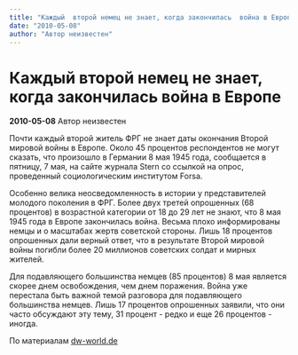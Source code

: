 ```yaml
---
title: "Каждый  второй немец не знает, когда закончилась  война в Европе"
date: "2010-05-08"
author: "Автор неизвестен"
---
```


# Каждый  второй немец не знает, когда закончилась  война в Европе

**2010-05-08** Автор неизвестен

Почти каждый второй житель ФРГ не знает даты окончания Второй мировой войны в Европе. Около 45 процентов респондентов не могут сказать, что произошло в Германии 8 мая 1945 года, сообщается в пятницу, 7 мая, на сайте журнала Stern со ссылкой на опрос, проведенный социологическим институтом Forsa.

Особенно велика неосведомленность в истории у представителей молодого поколения в ФРГ. Более двух третей опрошенных (68 процентов) в возрастной категории от 18 до 29 лет не знают, что 8 мая 1945 года в Европе закончилась война. Весьма плохо информированы немцы и о масштабах жертв советской стороны. Лишь 18 процентов опрошенных дали верный ответ, что в результате Второй мировой войны погибли более 20 миллионов советских солдат и мирных жителей.

Для подавляющего большинства немцев (85 процентов) 8 мая является скорее днем освобождения, чем днем поражения. Война уже перестала быть важной темой разговора для подавляющего большинства немцев. Лишь 17 процентов опрошенных заявили, что они часто обсуждают эту тему, 31 процент - редко и еще 26 процентов - иногда.

По материалам [dw-world.de](http://dw-world.de/)